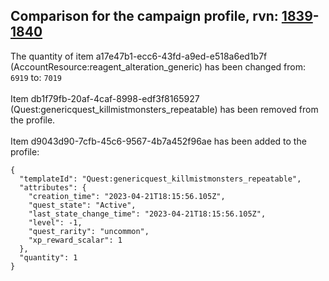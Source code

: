 ## Comparison for the campaign profile, rvn: [1839](https://github.com/PRO100KatYT/FortniteProfileRevisions/tree/main/profiles/campaign/1839%20campaign.json)-[1840](https://github.com/PRO100KatYT/FortniteProfileRevisions/tree/main/profiles/campaign/1840%20campaign.json)

The quantity of item a17e47b1-ecc6-43fd-a9ed-e518a6ed1b7f (AccountResource:reagent_alteration_generic) has been changed from: `6919` to: `7019`
<br><br>
Item db1f79fb-20af-4caf-8998-edf3f8165927 (Quest:genericquest_killmistmonsters_repeatable) has been removed from the profile.
<br><br>
Item d9043d90-7cfb-45c6-9567-4b7a452f96ae has been added to the profile:

```
{
  "templateId": "Quest:genericquest_killmistmonsters_repeatable",
  "attributes": {
    "creation_time": "2023-04-21T18:15:56.105Z",
    "quest_state": "Active",
    "last_state_change_time": "2023-04-21T18:15:56.105Z",
    "level": -1,
    "quest_rarity": "uncommon",
    "xp_reward_scalar": 1
  },
  "quantity": 1
}
```

<br><br>
